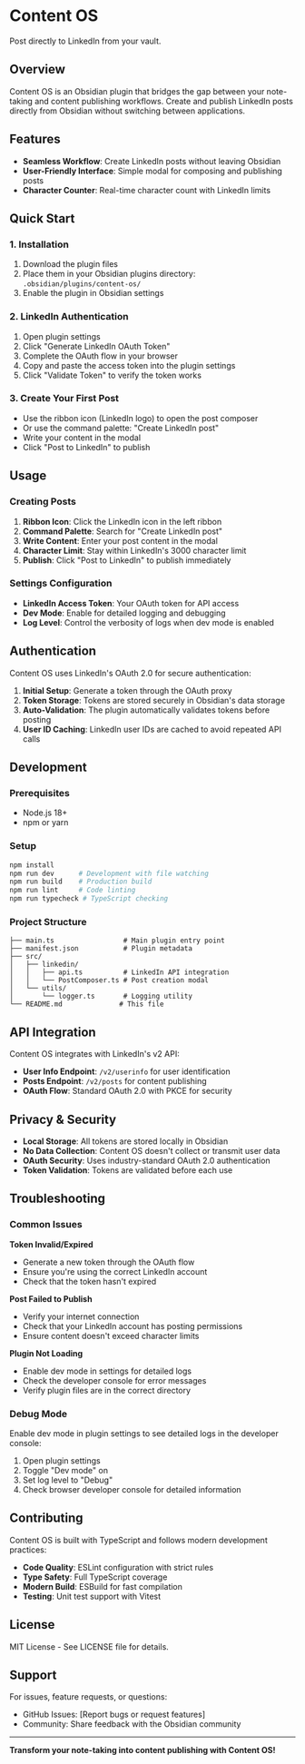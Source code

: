 # Content OS

Post directly to LinkedIn from your vault.

## Overview

Content OS is an Obsidian plugin that bridges the gap between your note-taking and content publishing workflows. Create and publish LinkedIn posts directly from Obsidian without switching between applications.

## Features

- **Seamless Workflow**: Create LinkedIn posts without leaving Obsidian
- **User-Friendly Interface**: Simple modal for composing and publishing posts
- **Character Counter**: Real-time character count with LinkedIn limits

## Quick Start

### 1. Installation
1. Download the plugin files
2. Place them in your Obsidian plugins directory: `.obsidian/plugins/content-os/`
3. Enable the plugin in Obsidian settings

### 2. LinkedIn Authentication
1. Open plugin settings
2. Click "Generate LinkedIn OAuth Token"
3. Complete the OAuth flow in your browser
4. Copy and paste the access token into the plugin settings
5. Click "Validate Token" to verify the token works

### 3. Create Your First Post
- Use the ribbon icon (LinkedIn logo) to open the post composer
- Or use the command palette: "Create LinkedIn post"
- Write your content in the modal
- Click "Post to LinkedIn" to publish

## Usage

### Creating Posts
1. **Ribbon Icon**: Click the LinkedIn icon in the left ribbon
2. **Command Palette**: Search for "Create LinkedIn post"
3. **Write Content**: Enter your post content in the modal
4. **Character Limit**: Stay within LinkedIn's 3000 character limit
5. **Publish**: Click "Post to LinkedIn" to publish immediately

### Settings Configuration
- **LinkedIn Access Token**: Your OAuth token for API access
- **Dev Mode**: Enable for detailed logging and debugging
- **Log Level**: Control the verbosity of logs when dev mode is enabled

## Authentication

Content OS uses LinkedIn's OAuth 2.0 for secure authentication:

1. **Initial Setup**: Generate a token through the OAuth proxy
2. **Token Storage**: Tokens are stored securely in Obsidian's data storage
3. **Auto-Validation**: The plugin automatically validates tokens before posting
4. **User ID Caching**: LinkedIn user IDs are cached to avoid repeated API calls

## Development

### Prerequisites
- Node.js 18+
- npm or yarn

### Setup
```bash
npm install
npm run dev      # Development with file watching
npm run build    # Production build
npm run lint     # Code linting
npm run typecheck # TypeScript checking
```

### Project Structure
```
├── main.ts                 # Main plugin entry point
├── manifest.json           # Plugin metadata
├── src/
│   ├── linkedin/
│   │   ├── api.ts          # LinkedIn API integration
│   │   └── PostComposer.ts # Post creation modal
│   └── utils/
│       └── logger.ts       # Logging utility
└── README.md              # This file
```

## API Integration

Content OS integrates with LinkedIn's v2 API:

- **User Info Endpoint**: `/v2/userinfo` for user identification
- **Posts Endpoint**: `/v2/posts` for content publishing
- **OAuth Flow**: Standard OAuth 2.0 with PKCE for security

## Privacy & Security

- **Local Storage**: All tokens are stored locally in Obsidian
- **No Data Collection**: Content OS doesn't collect or transmit user data
- **OAuth Security**: Uses industry-standard OAuth 2.0 authentication
- **Token Validation**: Tokens are validated before each use

## Troubleshooting

### Common Issues

**Token Invalid/Expired**
- Generate a new token through the OAuth flow
- Ensure you're using the correct LinkedIn account
- Check that the token hasn't expired

**Post Failed to Publish**
- Verify your internet connection
- Check that your LinkedIn account has posting permissions
- Ensure content doesn't exceed character limits

**Plugin Not Loading**
- Enable dev mode in settings for detailed logs
- Check the developer console for error messages
- Verify plugin files are in the correct directory

### Debug Mode
Enable dev mode in plugin settings to see detailed logs in the developer console:
1. Open plugin settings
2. Toggle "Dev mode" on
3. Set log level to "Debug"
4. Check browser developer console for detailed information

## Contributing

Content OS is built with TypeScript and follows modern development practices:

- **Code Quality**: ESLint configuration with strict rules
- **Type Safety**: Full TypeScript coverage
- **Modern Build**: ESBuild for fast compilation
- **Testing**: Unit test support with Vitest

## License

MIT License - See LICENSE file for details.

## Support

For issues, feature requests, or questions:
- GitHub Issues: [Report bugs or request features]
- Community: Share feedback with the Obsidian community

---

**Transform your note-taking into content publishing with Content OS!**